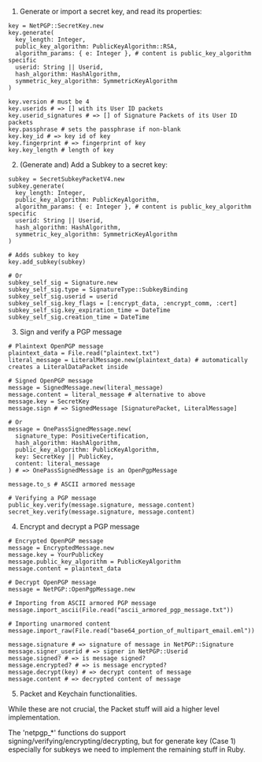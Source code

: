 1. Generate or import a secret key, and read its properties:

```
key = NetPGP::SecretKey.new
key.generate(
  key_length: Integer,
  public_key_algorithm: PublicKeyAlgorithm::RSA,
  algorithm_params: { e: Integer }, # content is public_key_algorithm specific
  userid: String || Userid,
  hash_algorithm: HashAlgorithm,
  symmetric_key_algorithm: SymmetricKeyAlgorithm
)

key.version # must be 4
key.userids # => [] with its User ID packets
key.userid_signatures # => [] of Signature Packets of its User ID packets
key.passphrase # sets the passphrase if non-blank
key.key_id # => key id of key
key.fingerprint # => fingerprint of key
key.key_length # length of key
```


2. (Generate and) Add a Subkey to a secret key:

```
subkey = SecretSubkeyPacketV4.new
subkey.generate(
  key_length: Integer,
  public_key_algorithm: PublicKeyAlgorithm,
  algorithm_params: { e: Integer }, # content is public_key_algorithm specific
  userid: String || Userid,
  hash_algorithm: HashAlgorithm,
  symmetric_key_algorithm: SymmetricKeyAlgorithm
)

# Adds subkey to key
key.add_subkey(subkey)

# Or
subkey_self_sig = Signature.new
subkey_self_sig.type = SignatureType::SubkeyBinding
subkey_self_sig.userid = userid
subkey_self_sig.key_flags = [:encrypt_data, :encrypt_comm, :cert]
subkey_self_sig.key_expiration_time = DateTime
subkey_self_sig.creation_time = DateTime

```

3. Sign and verify a PGP message

```
# Plaintext OpenPGP message
plaintext_data = File.read("plaintext.txt")
literal_message = LiteralMessage.new(plaintext_data) # automatically creates a LiteralDataPacket inside

# Signed OpenPGP message
message = SignedMessage.new(literal_message)
message.content = literal_message # alternative to above
message.key = SecretKey
message.sign # => SignedMessage [SignaturePacket, LiteralMessage]

# Or
message = OnePassSignedMessage.new(
  signature_type: PositiveCertification,
  hash_algorithm: HashAlgorithm,
  public_key_algorithm: PublicKeyAlgorithm,
  key: SecretKey || PublicKey,
  content: literal_message
) # => OnePassSignedMessage is an OpenPgpMessage

message.to_s # ASCII armored message

# Verifying a PGP message
public_key.verify(message.signature, message.content)
secret_key.verify(message.signature, message.content)
```

4. Encrypt and decrypt a PGP message

```
# Encrypted OpenPGP message
message = EncryptedMessage.new
message.key = YourPublicKey
message.public_key_algorithm = PublicKeyAlgorithm
message.content = plaintext_data

# Decrypt OpenPGP message
message = NetPGP::OpenPgpMessage.new

# Importing from ASCII armored PGP message
message.import_ascii(File.read("ascii_armored_pgp_message.txt"))

# Importing unarmored content
message.import_raw(File.read("base64_portion_of_multipart_email.eml"))

message.signature # => signature of message in NetPGP::Signature
message.signer_userid # => signer in NetPGP::Userid
message.signed? # => is message signed?
message.encrypted? # => is message encrypted?
message.decrypt(key) # => decrypt content of message
message.content # => decrypted content of message
```

5. Packet and Keychain functionalities.

While these are not crucial, the Packet stuff will aid a higher level
implementation.

The 'netpgp_*' functions do support signing/verifying/encrypting/decrypting, but for generate key (Case 1)
especially for subkeys we need to implement the remaining stuff in Ruby.
